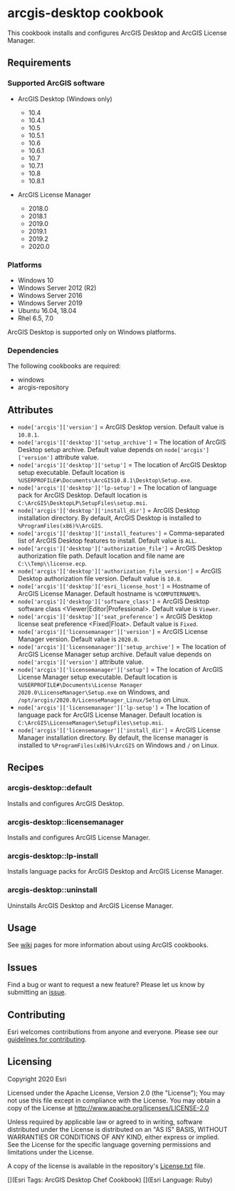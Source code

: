 arcgis-desktop cookbook
===============

This cookbook installs and configures ArcGIS Desktop and ArcGIS License Manager.

Requirements
------------

### Supported ArcGIS software

* ArcGIS Desktop (Windows only)
   * 10.4
   * 10.4.1
   * 10.5
   * 10.5.1
   * 10.6
   * 10.6.1
   * 10.7
   * 10.7.1
   * 10.8
   * 10.8.1
   
* ArcGIS License Manager
   * 2018.0
   * 2018.1
   * 2019.0
   * 2019.1
   * 2019.2
   * 2020.0

### Platforms

* Windows 10
* Windows Server 2012 (R2)
* Windows Server 2016
* Windows Server 2019
* Ubuntu 16.04, 18.04
* Rhel 6.5, 7.0

ArcGIS Desktop is supported only on Windows platforms.

### Dependencies
The following cookbooks are required:

* windows
* arcgis-repository

Attributes
----------

* `node['arcgis']['version']` = ArcGIS Desktop version. Default value is `10.8.1`.
* `node['arcgis']['desktop']['setup_archive']` = The location of ArcGIS Desktop setup archive. Default value depends on `node['arcgis']['version']` attribute value.
* `node['arcgis']['desktop']['setup']` = The location of ArcGIS Desktop setup executable. Default location is `%USERPROFILE#\Documents\ArcGIS10.8.1\Desktop\Setup.exe`.
* `node['arcgis']['desktop']['lp-setup']` = The location of language pack for ArcGIS Desktop. Default location is `C:\ArcGIS\DesktopLP\SetupFiles\setup.msi`.
* `node['arcgis']['desktop']['install_dir']` = ArcGIS Desktop installation directory. By default, ArcGIS Desktop is installed to `%ProgramFiles(x86)%\ArcGIS`.
* `node['arcgis']['desktop']['install_features']` = Comma-separated list of ArcGIS Desktop features to install. Default value is `ALL`.
* `node['arcgis']['desktop']['authorization_file']` = ArcGIS Desktop authorization file path. Default location and file name are `C:\\Temp\\license.ecp`.
* `node['arcgis']['desktop']['authorization_file_version']` = ArcGIS Desktop authorization file version. Default value is `10.8`.
* `node['arcgis']['desktop']['esri_license_host']` = Hostname of ArcGIS License Manager. Default hostname is `%COMPUTERNAME%`.
* `node['arcgis']['desktop']['software_class']` = ArcGIS Desktop software class <Viewer|Editor|Professional>. Default value is `Viewer`.
* `node['arcgis']['desktop']['seat_preference']` = ArcGIS Desktop license seat preference <Fixed|Float>. Default value is `Fixed`.
* `node['arcgis']['licensemanager']['version']` = ArcGIS License Manager version. Default value is `2020.0`.
* `node['arcgis']['licensemanager']['setup_archive']` = The location of ArcGIS License Manager setup archive. Default value depends on `node['arcgis']['version']` attribute value.
* `node['arcgis']['licensemanager']['setup']` = The location of ArcGIS License Manager setup executable. Default location is `%USERPROFILE#\Documents\License Manager 2020.0\LicenseManager\Setup.exe` on Windows, and `/opt/arcgis/2020.0/LicenseManager_Linux/Setup` on Linux.
* `node['arcgis']['licensemanager']['lp-setup']` = The location of language pack for ArcGIS License Manager. Default location is `C:\ArcGIS\LicenseManager\SetupFiles\setup.msi`.
* `node['arcgis']['licensemanager']['install_dir']` = ArcGIS License Manager installation directory. By default, the license manager is installed to `%ProgramFiles(x86)%\ArcGIS` on Windows and `/` on Linux.

Recipes
-------
### arcgis-desktop::default
Installs and configures ArcGIS Desktop.

### arcgis-desktop::licensemanager
Installs and configures ArcGIS License Manager.

### arcgis-desktop::lp-install
Installs language packs for ArcGIS Desktop and ArcGIS License Manager.

### arcgis-desktop::uninstall
Uninstalls ArcGIS Desktop and ArcGIS License Manager.

Usage
-----
See [wiki](https://github.com/Esri/arcgis-cookbook/wiki) pages for more information about using ArcGIS cookbooks.

## Issues

Find a bug or want to request a new feature?  Please let us know by submitting an [issue](https://github.com/Esri/arcgis-cookbook/issues).

## Contributing

Esri welcomes contributions from anyone and everyone. Please see our [guidelines for contributing](https://github.com/esri/contributing).

Licensing
---------

Copyright 2020 Esri

Licensed under the Apache License, Version 2.0 (the "License");
You may not use this file except in compliance with the License.
You may obtain a copy of the License at
   http://www.apache.org/licenses/LICENSE-2.0

Unless required by applicable law or agreed to in writing, software
distributed under the License is distributed on an "AS IS" BASIS,
WITHOUT WARRANTIES OR CONDITIONS OF ANY KIND, either express or implied.
See the License for the specific language governing permissions and
limitations under the License.

A copy of the license is available in the repository's [License.txt](https://github.com/Esri/arcgis-cookbook/blob/master/License.txt?raw=true) file.

[](Esri Tags: ArcGIS Desktop Chef Cookbook)
[](Esri Language: Ruby)
